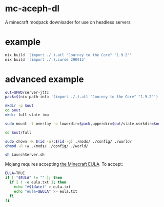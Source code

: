 # mc-aceph-dl

A minecraft modpack downloader for use on headless servers

# example

```bash
nix build '(import ./.).atl "Journey to the Core" "1.9.2"'
nix build '(import ./.).curse 290913'
```

# advanced example

```bash
out=$PWD/server-jttc
pack=$(nix path-info '(import ./.).atl "Journey to the Core" "1.9.2"')

mkdir -p $out
cd $out
mkdir full state tmp 

sudo mount -t overlay -o lowerdir=$pack,upperdir=$out/state,workdir=$out/tmp none $out/full

cd $out/full

sudo chown -R $(id -u):$(id -g) ./mods/ ./config/ ./world/
chmod -R +w ./mods/ ./config/ ./world/

sh LaunchServer.sh
```

Mojang requires accepting [the Minecraft EULA](https://account.mojang.com/documents/minecraft_eula). To accept:


```bash
EULA=TRUE
if [ "$EULA" != "" ]; then
  if [ ! -e eula.txt ]; then
    echo "#$(date)" > eula.txt
    echo "eula=$EULA" >> eula.txt
  fi
fi
```